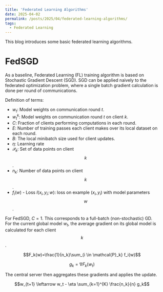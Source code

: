 ```yaml
---
title: 'Federated Learning Algorithms'
date: 2025-04-02
permalink: /posts/2025/04/federated-learning-algorithms/
tags:
  - Federated Learning
---
```


This blog introduces some basic federated learning algorithms.

FedSGD
======

As a baseline, Federated Learning (FL) training algorithm is based on Stochastic Gradient Descent (SGD). SGD can be applied naively to the federated optimization problem, where a single batch gradient calculation is done per round of communications.

Definition of terms:
- $w_t$: Model weights on communication round $t$.
- $w_t^k$: Model weights on communication round $t$ on client $k$.
- $C$: Fraction of clients performing computations in each round.
- $E$: Number of training passes each client makes over its local dataset on each round.
- $B$: The local minibatch size used for client updates.
- $\eta$: Learning rate
- $\mathcal{P}_k$: Set of data points on client $$k$$.
- $n_k$: Number of data points on client $$k$$.
- $f_i(w)$ - Loss $l(x_i,y_i;w)$: loss on example $(x_i,y_i)$ with model parameters $$w$$.

For FedSGD, $C = 1$. This corresponds to a full-batch (non-stochastic) GD. For the current global model $w_t$, the average gradient on its global model is calculated for each client $$k$$.
```math
F_k(w)=\frac{1}{n_k}\sum_{i \in \mathcal{P}_k} f_i(w)
```
```math
g_k = \nabla F_k(w_t)
```
The central server then aggregates these gradients and applies the update.
```math
w_{t+1} \leftarrow w_t - \eta \sum_{k=1}^{K} \frac{n_k}{n} g_k
```
